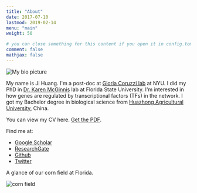 ```yaml
---
title: "About"
date: 2017-07-10
lastmod: 2019-02-14
menu: "main"
weight: 50

# you can close something for this content if you open it in config.toml.
comment: false
mathjax: false
---
```


![My bio picture](/img/my-bio.png)


My name is Ji Huang. I'm a post-doc at [Gloria Coruzzi lab][7] at NYU. I did my PhD in [Dr. Karen McGinnis][1] lab at Florida State University. I'm interested in how genes are regulated by transcriptional factors (TFs) in the network. I got my Bachelor degree in biological science from [Huazhong Agricultural University][5], China.

You can view my CV here. [Get the PDF](/Ji_Huang_CV_201711.pdf).

Find me at:
  - [Google Scholar][2]
  - [ResearchGate][3]
  - [Github][4]
  - [Twitter][6]

A glance of our corn field at Florida.

![corn field](/img/field_corn.jpg)



[1]:http://www.bio.fsu.edu/faculty.php?faculty-id=mcginnis
[2]:https://scholar.google.com/citations?user=WLWSBOIAAAAJ&hl=en
[3]:https://www.researchgate.net/profile/Ji_Huang4
[4]:https://github.com/timedreamer
[5]:http://www.hzau.edu.cn/
[6]:https://twitter.com/ji_timedreamer
[7]:http://coruzzilab.bio.nyu.edu/
